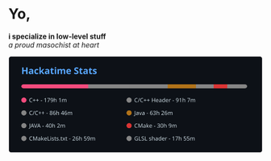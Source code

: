 # Yo,  
**i specialize in low-level stuff**  
*a proud masochist at heart*

![Hackatime Stats](./hackatime.svg)
